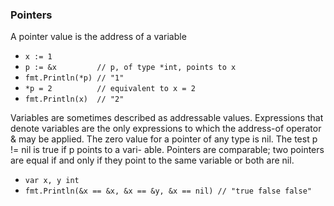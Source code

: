 ### Pointers
A pointer value is the address of a variable

- `x := 1`
- `p := &x         // p, of type *int, points to x`
- `fmt.Println(*p) // "1"`
- `*p = 2          // equivalent to x = 2`
- `fmt.Println(x)  // "2"`

Variables are sometimes described as addressable values. Expressions that denote variables are the only expressions to which the address-of operator & may be applied.
The zero value for a pointer of any type is nil. The test p != nil is true if p points to a vari- able. Pointers are comparable; two pointers are equal if and only if they point to the same variable or both are nil.

- `var x, y int`
- `fmt.Println(&x == &x, &x == &y, &x == nil) // "true false false"`
